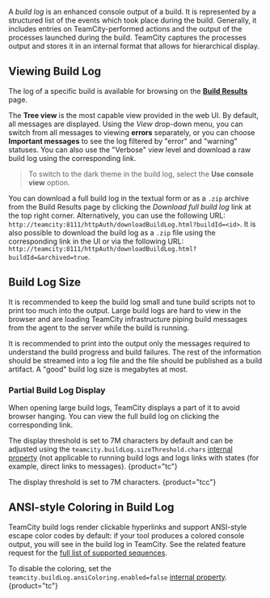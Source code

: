 [//]: # (title: Build Log)
[//]: # (auxiliary-id: Build Log)

A _build log_ is an enhanced console output of a build. It is represented by a structured list of the events which took place during the build. Generally, it includes entries on TeamCity-performed actions and the output of the processes launched during the build. TeamCity captures the processes output and stores it in an internal format that allows for hierarchical display.

## Viewing Build Log

The log of a specific build is available for browsing on the [__Build Results__](working-with-build-results.md#Build+Log) page. 

The __Tree view__ is the most capable view provided in the web UI. By default, all messages are displayed. Using the _View_ drop-down menu, you can switch from all messages to viewing __errors__ separately, or you can choose __Important messages__ to see the log filtered by "error" and "warning" statuses. You can also use the "Verbose" view level and download a raw build log using the corresponding link.

>To switch to the dark theme in the build log, select the __Use console view__ option.

You can download a full build log in the textual form or as a `.zip` archive  from the Build Results page by clicking the _Download full build log_ link at the top right corner. Alternatively, you can use the following URL: `http://teamcity:8111/httpAuth/downloadBuildLog.html?buildId=<id>`. It is also possible to download the build log as a `.zip` file using the corresponding link in the UI or via the following URL: `http://teamcity:8111/httpAuth/downloadBuildLog.html?buildId=&archived=true`. 

<anchor name="BuildLog-LargeBuildLogsInspection"/>

## Build Log Size

It is recommended to keep the build log small and tune build scripts not to print too much into the output. Large build logs are hard to view in the browser and are loading TeamCity infrastructure piping build messages from the agent to the server while the build is running.

It is recommended to print into the output only the messages required to understand the build progress and build failures. The rest of the information should be streamed into a log file and the file should be published as a build artifact. A "good" build log size is megabytes at most.

### Partial Build Log Display

When opening large build logs, TeamCity displays a part of it to avoid browser hanging. You can view the full build log on clicking the corresponding link.

The display threshold is set to 7M characters by default and can be adjusted using the `teamcity.buildLog.sizeThreshold.chars` [internal property](configuring-teamcity-server-startup-properties.md#TeamCity+internal+properties) (not applicable to running build logs and logs links with states (for example, direct links to messages).
{product="tc"}

The display threshold is set to 7M characters.
{product="tcc"}

## ANSI-style Coloring in Build Log

TeamCity build logs render clickable hyperlinks and support ANSI-style escape color codes by default: if your tool produces a colored console output, you will see in the build log in TeamCity. See the related feature request for the [full list of supported sequences](https://youtrack.jetbrains.com/issue/TW-23760#comment=27-1021150).

To disable the coloring, set the `teamcity.buildLog.ansiColoring.enabled=false` [internal property](configuring-teamcity-server-startup-properties.md#TeamCity+internal+properties).
{product="tc"}
